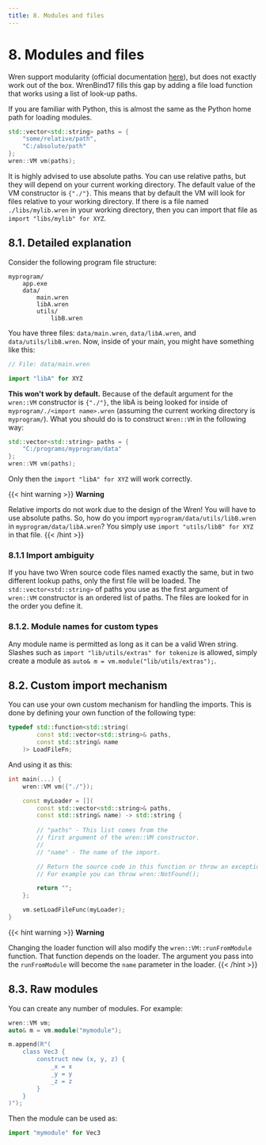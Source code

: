```yaml
---
title: 8. Modules and files
---
```


# 8. Modules and files

Wren support modularity (official documentation [here](http://wren.io/modularity.html)), but does not exactly work out of the box. WrenBind17 fills this gap by adding a file load function that works using a list of look-up paths. 

If you are familiar with Python, this is almost the same as the Python home path for loading modules. 

```cpp
std::vector<std::string> paths = {
    "some/relative/path",
    "C:/absolute/path"
};
wren::VM vm(paths);
```

It is highly advised to use absolute paths. You can use relative paths, but they will depend on your current working directory. The default value of the VM constructor is `{"./"}`. This means that by default the VM will look for files relative to your working directory. If there is a file named `./libs/mylib.wren` in your working directory, then you can import that file as `import "libs/mylib" for XYZ`. 

## 8.1. Detailed explanation

Consider the following program file structure:

```
myprogram/
    app.exe
    data/
        main.wren
        libA.wren
        utils/
            libB.wren
```

You have three files: `data/main.wren`, `data/libA.wren`, and `data/utils/libB.wren`. Now, inside of your main, you might have something like this:

```js
// File: data/main.wren

import "libA" for XYZ
```

**This won't work by default.** Because of the default argument for the `wren::VM` constructor is `{"./"}`, the libA is being looked for inside of `myprogram/./<import name>.wren` (assuming the current working directory is `myprogram/`). What you should do is to construct `Wren::VM` in the following way:

```cpp
std::vector<std::string> paths = {
    "C:/programs/myprogram/data"
};
wren::VM vm(paths);
```

Only then the `import "libA" for XYZ` will work correctly.

{{< hint warning >}}
**Warning**

Relative imports do not work due to the design of the Wren! You will have to use absolute paths. So, how do you import `myprogram/data/utils/libB.wren` in `myprogram/data/libA.wren`? You simply use `import "utils/libB" for XYZ` in that file.
{{< /hint >}}

### 8.1.1 Import ambiguity

If you have two Wren source code files named exactly the same, but in two different lookup paths, only the first file will be loaded. The `std::vector<std::string>` of paths you use as the first argument of `wren::VM` constructor is an ordered list of paths. The files are looked for in the order you define it.

### 8.1.2. Module names for custom types

Any module name is permitted as long as it can be a valid Wren string. Slashes such as `import "lib/utils/extras" for tokenize` is allowed, simply create a module as `auto& m = vm.module("lib/utils/extras");`.

## 8.2. Custom import mechanism

You can use your own custom mechanism for handling the imports. This is done by defining your own function of the following type:

```cpp
typedef std::function<std::string(
        const std::vector<std::string>& paths, 
        const std::string& name
    )> LoadFileFn;
```

And using it as this:

```cpp
int main(...) {
    wren::VM vm({"./"});

    const myLoader = [](
        const std::vector<std::string>& paths, 
        const std::string& name) -> std::string {
        
        // "paths" - This list comes from the 
        // first argument of the wren::VM constructor.
        //
        // "name" - The name of the import.

        // Return the source code in this function or throw an exception.
        // For example you can throw wren::NotFound();

        return "";
	};

    vm.setLoadFileFunc(myLoader);
}
```

{{< hint warning >}}
**Warning**

Changing the loader function will also modify the `wren::VM::runFromModule` function. That function depends on the loader. The argument you pass into the `runFromModule` will become the `name` parameter in the loader.
{{< /hint >}}

## 8.3. Raw modules

You can create any number of modules. For example:

```cpp
wren::VM vm;
auto& m = vm.module("mymodule");

m.append(R"(
    class Vec3 {
        construct new (x, y, z) {
            _x = x
            _y = y
            _z = z
        }
    }
)");
```

Then the module can be used as:

```js
import "mymodule" for Vec3
```
